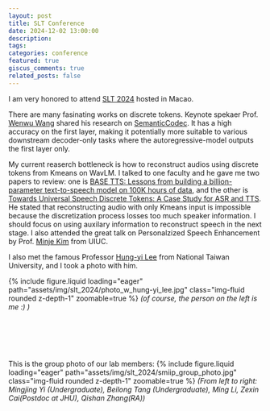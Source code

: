 ```yaml
---
layout: post
title: SLT Conference
date: 2024-12-02 13:00:00
description: 
tags:
categories: conference
featured: true
giscus_comments: true
related_posts: false
---
```


I am very honored to attend [SLT 2024](https://2024.ieeeslt.org/) hosted in Macao. 

There are many fasinating works on discrete tokens. Keynote spekaer Prof. [Wenwu Wang](https://www.surrey.ac.uk/people/wenwu-wang) shared his research on 
[SemanticCodec](https://arxiv.org/abs/2405.00233). It has a high accuracy on the first layer, making it potentially more suitable to various downstream decoder-only tasks where the autoregressive-model 
outputs the first layer only. 

My current reaserch bottleneck is how to reconstruct audios using discrete tokens from Kmeans on WavLM. I talked to one faculty and he gave me two papers to review: one is [BASE TTS: Lessons from building a billion-parameter text-to-speech model on 100K hours of data](https://arxiv.org/abs/2402.08093), and the other is [Towards Universal Speech Discrete Tokens: A Case Study for ASR and TTS](https://ieeexplore.ieee.org/abstract/document/10447751). He stated that reconstructing audio with only Kmeans input is impossible because the discretization process losses too much speaker information. I should focus on using auxilary information to reconstruct speech in the next stage. I also attended the great talk on Personalzized Speech Enhancement by Prof. [Minje Kim](https://minjekim.com/) from UIUC. 

I also met the famous Professor [Hung-yi Lee](https://speech.ee.ntu.edu.tw/~hylee/index.php) from National Taiwan University, and I took a photo with him. 

{% include figure.liquid loading="eager" path="assets/img/slt_2024/photo_w_hung-yi_lee.jpg" class="img-fluid rounded z-depth-1" zoomable=true %}
_(of course, the person on the left is me :) )_

<br>
<br>
<br>
<br>

This is the group photo of our lab members:
{% include figure.liquid loading="eager" path="assets/img/slt_2024/smiip_group_photo.jpg" class="img-fluid rounded z-depth-1" zoomable=true %}
_(From left to right: Mingjing Yi (Undergraduate), Beilong Tang (Undergraduate), Ming Li, Zexin Cai(Postdoc at JHU), Qishan Zhang(RA))_